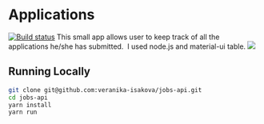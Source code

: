 # Applications
[![Build status](https://ci.appveyor.com/api/projects/status/rw5ekundgubm1obl?svg=true)](https://ci.appveyor.com/project/veranika-isakova/jobs-api)
This small app allows user to keep track of all the applications he/she has submitted. 
I used node.js and material-ui table.
[![](https://github.com/veranika-isakova/jobs-api/images/screenshot.png?raw=true)](https://github.com/veranika-isakova/jobs-api/images/screenshot.png?raw=true)

## Running Locally
```bash
git clone git@github.com:veranika-isakova/jobs-api.git
cd jobs-api
yarn install
yarn run
```
